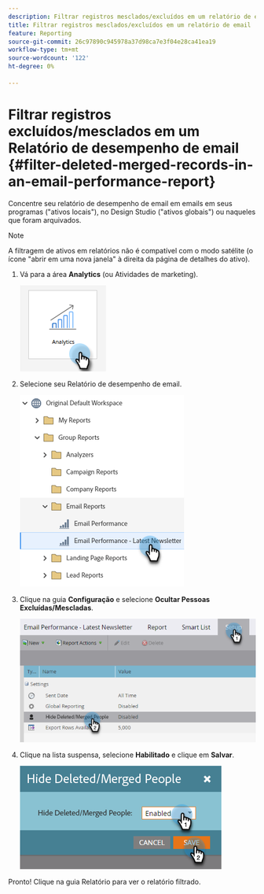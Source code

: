 ```yaml
---
description: Filtrar registros mesclados/excluídos em um relatório de email - Documentação do Marketo - Documentação do produto
title: Filtrar registros mesclados/excluídos em um relatório de email
feature: Reporting
source-git-commit: 26c97890c945978a37d98ca7e3f04e28ca41ea19
workflow-type: tm+mt
source-wordcount: '122'
ht-degree: 0%

---
```


# Filtrar registros excluídos/mesclados em um Relatório de desempenho de email {#filter-deleted-merged-records-in-an-email-performance-report}

Concentre seu relatório de desempenho de email em emails em seus programas (&quot;ativos locais&quot;), no Design Studio (&quot;ativos globais&quot;) ou naqueles que foram arquivados.

>[!NOTE]
>
>A filtragem de ativos em relatórios não é compatível com o modo satélite (o ícone &quot;abrir em uma nova janela&quot; à direita da página de detalhes do ativo).

1. Vá para a área **Analytics** (ou Atividades de marketing).

   ![](assets/filter-deleted-merged-records-in-an-email-performance-report-1.png)

1. Selecione seu Relatório de desempenho de email.

   ![](assets/filter-deleted-merged-records-in-an-email-performance-report-2.png)

1. Clique na guia **Configuração** e selecione **Ocultar Pessoas Excluídas/Mescladas**.

   ![](assets/filter-deleted-merged-records-in-an-email-performance-report-3.png)

1. Clique na lista suspensa, selecione **Habilitado** e clique em **Salvar**.

   ![](assets/filter-deleted-merged-records-in-an-email-performance-report-4.png)

Pronto! Clique na guia Relatório para ver o relatório filtrado.
